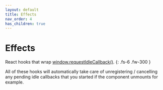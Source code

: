 ```yaml
---
layout: default
title: Effects
nav_order: 4
has_children: true
---
```


# Effects

React hooks that wrap [window.requestIdleCallback()][idle-cb-mdn].
{: .fs-6 .fw-300 }

All of these hooks will automatically take care of unregistering / cancelling any pending idle callbacks that you started if the component unmounts for example.

[idle-cb-mdn]: https://developer.mozilla.org/en-US/docs/Web/API/Window/requestIdleCallback
